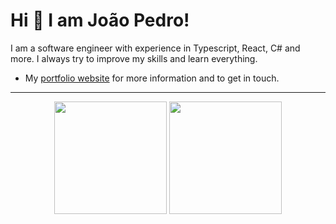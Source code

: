 # Hi 👋 I am João Pedro! 
I am a software engineer with experience in Typescript, React, C# and more. I always try to improve my skills and learn everything.

- My [portfolio website](https://jpedrdo.github.io/Portfolio/) for more information and to get in touch.

---

<p align="center">
  <img loading="lazy" height="180em" src="https://github-readme-stats.vercel.app/api?username=Jpedrdo&show_icons=true&theme=dracula&include_all_commits=true&count_private=true&border_radius=14px"/>
  <img loading="lazy" height="180em" src="https://github-readme-stats.vercel.app/api/top-langs/?username=Jpedrdo&layout=compact&langs_count=7&theme=dracula&border_radius=14px" />
</p>
